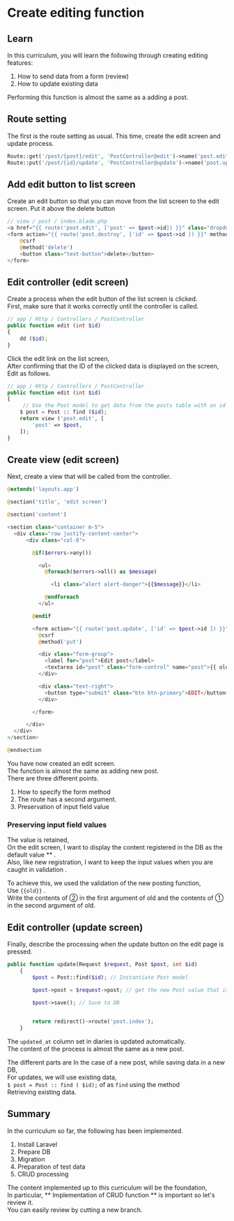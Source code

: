 # Create editing function
##  Learn
In this curriculum, you will learn the following through creating editing features:  
1. How to send data from a form (review)
2. How to update existing data

Performing this function is almost the same as a adding a post.

##  Route setting
The first is the route setting as usual.
This time, create the edit screen and update process.  

```php
Route::get('/post/{post}/edit', 'PostController@edit')->name('post.edit'); //edit screen
Route::put('/post/{id}/update', 'PostController@update')->name('post.update'); //update process
```

##  Add edit button to list screen
Create an edit button so that you can move from the list screen to the edit screen.
Put it above the delete button

```php
// view / post / index.blade.php
<a href="{{ route('post.edit', ['post' => $post->id]) }}" class="dropdown-item">edit</a>
<form action="{{ route('post.destroy', ['id' => $post->id ]) }}" method="POST" class="dropdown-item">
    @csrf
    @method('delete')
    <button class="text-button">delete</button>
</form>
```

##  Edit controller (edit screen)
Create a process when the edit button of the list screen is clicked.  
First, make sure that it works correctly until the controller is called.
```php
// app / Http / Controllers / PostController
public function edit (int $id)
{
    dd ($id);
}
```

Click the edit link on the list screen,  
After confirming that the ID of the clicked data is displayed on the screen,  
Edit as follows.  

```php
// app / Http / Controllers / PostController
public function edit (int $id)
{
     // Use the Post model to get data from the posts table with an id that matches $id
    $ post = Post :: find ($id); 
    return view ('post.edit', [
        'post' => $post,
    ]);
}
```

##  Create view (edit screen)
Next, create a view that will be called from the controller.

```php
@extends('layouts.app')

@section('title', 'edit screen')

@section('content')

<section class="container m-5">
  <div class="row justify-content-center">
      <div class="col-8">

        @if($errors->any())

          <ul>
            @foreach($errors->all() as $message)

              <li class="alert alert-danger">{{$message}}</li>

            @endforeach
          </ul>

        @endif

        <form action="{{ route('post.update', ['id' => $post->id ]) }}" method="POST">
          @csrf
          @method('put')

          <div class="form-group">
            <label for="post">Edit post</label>
            <textarea id="post" class="form-control" name="post">{{ old('post', $post->post) }}</textarea>
          </div>

          <div class="text-right">
            <button type="submit" class="btn btn-primary">EDIT</button>
          </div>

        </form>

      </div>
  </div>
</section>

@endsection
```

You have now created an edit screen.  
The function is almost the same as adding new post.  
There are three different points.  
1. How to specify the form method
2. The route has a second argument.
3. Preservation of input field value

### Preserving  input field values
The value is retained,  
On the edit screen, I want to display the content registered in the DB as the default value ** .  
Also, like new registration, I want to keep the input values ​​when you are caught in validation .  

To achieve this, we used the validation of the new posting function,  
Use `{{old}}` .  
Write the contents of ② in the first argument of old and the contents of ① in the second argument of old.

##  Edit controller (update screen)
Finally, describe the processing when the update button on the edit page is pressed.  

```php
public function update(Request $request, Post $post, int $id)
    {
        $post = Post::find($id); // Instantiate Post model    
        
        $post->post = $request->post; // get the new Post value that is entered on the screen

        $post->save(); // Save to DB


        return redirect()->route('post.index');
    }
```

The `updated_at` column set in diaries is updated automatically.  
The content of the process is almost the same as a new post.

The different parts are 
In the case of a new post, while saving data in a new DB,  
For updates, we will use existing data,  
`$ post = Post :: find ( $id);` of as `find` using the method  
Retrieving existing data.

##  Summary
In the curriculum so far, the following has been implemented.  
1. Install Laravel
2. Prepare DB
3. Migration
4. Preparation of test data
5. CRUD processing

The content implemented up to this curriculum will be the foundation,  
In particular, ** Implementation of CRUD function ** is important so let's review it.  
You can easily review by cutting a new branch.  